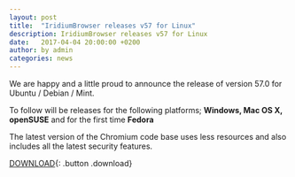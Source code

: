 ```yaml
---
layout: post
title:  "IridiumBrowser releases v57 for Linux"
description: IridiumBrowser releases v57 for Linux
date:   2017-04-04 20:00:00 +0200
author:	by admin
categories: news
---
```


We are happy and a little proud to announce the release of version 57.0 for Ubuntu / Debian / Mint.     
<!--break-->
To follow will be releases for the following platforms; **Windows, Mac OS X, openSUSE** and for the first time **Fedora**

The latest version of the Chromium code base uses less resources and also includes all the latest security features.     
      
[DOWNLOAD](/downloads/linux.html "Download v57 for Linux"){: .button .download}     

